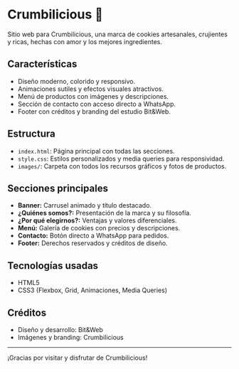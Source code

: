 # Crumbilicious 🍪

Sitio web para Crumbilicious, una marca de cookies artesanales, crujientes y ricas, hechas con amor y los mejores ingredientes.

## Características
- Diseño moderno, colorido y responsivo.
- Animaciones sutiles y efectos visuales atractivos.
- Menú de productos con imágenes y descripciones.
- Sección de contacto con acceso directo a WhatsApp.
- Footer con créditos y branding del estudio Bit&Web.

## Estructura
- `index.html`: Página principal con todas las secciones.
- `style.css`: Estilos personalizados y media queries para responsividad.
- `images/`: Carpeta con todos los recursos gráficos y fotos de productos.

## Secciones principales
- **Banner:** Carrusel animado y título destacado.
- **¿Quiénes somos?:** Presentación de la marca y su filosofía.
- **¿Por qué elegirnos?:** Ventajas y valores diferenciales.
- **Menú:** Galería de cookies con precios y descripciones.
- **Contacto:** Botón directo a WhatsApp para pedidos.
- **Footer:** Derechos reservados y créditos de diseño.

## Tecnologías usadas
- HTML5
- CSS3 (Flexbox, Grid, Animaciones, Media Queries)

## Créditos
- Diseño y desarrollo: Bit&Web
- Imágenes y branding: Crumbilicious

---
¡Gracias por visitar y disfrutar de Crumbilicious!
